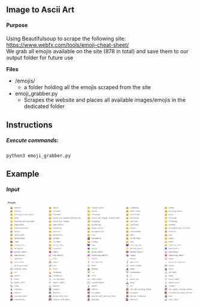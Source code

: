 ## Image to Ascii Art
#### Purpose
Using Beautifulsoup to scrape the following site: https://www.webfx.com/tools/emoji-cheat-sheet/  
We grab all emojis available on the site (878 in total) and save them to our output folder for future use

**Files**
* /emojis/
    * a folder holding all the emojis scraped from the site
* emoji_grabber.py 
    * Scrapes the website and places all available images/emojis in the dedicated folder

## Instructions
##### Execute commands:
`python3 emoji_grabber.py`

## Example
##### Input
![Emojis](examples/emojis.png?raw=true "Emojis")
